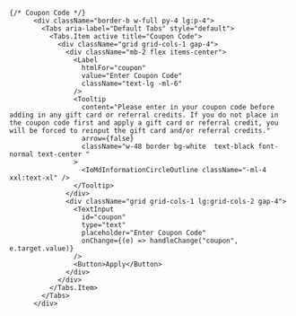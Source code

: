     {/* Coupon Code */}
          <div className="border-b w-full py-4 lg:p-4">
            <Tabs aria-label="Default Tabs" style="default">
              <Tabs.Item active title="Coupon Code">
                <div className="grid grid-cols-1 gap-4">
                  <div className="mb-2 flex items-center">
                    <Label
                      htmlFor="coupon"
                      value="Enter Coupon Code"
                      className="text-lg -ml-6"
                    />
                    <Tooltip
                      content="Please enter in your coupon code before adding in any gift card or referral credits. If you do not place in the coupon code first and apply a gift card or referral credit, you will be forced to reinput the gift card and/or referral credits."
                      arrow={false}
                      className="w-48 border bg-white  text-black font-normal text-center "
                    >
                      <IoMdInformationCircleOutline className="-ml-4 xxl:text-xl" />
                    </Tooltip>
                  </div>
                  <div className="grid grid-cols-1 lg:grid-cols-2 gap-4">
                    <TextInput
                      id="coupon"
                      type="text"
                      placeholder="Enter Coupon Code"
                      onChange={(e) => handleChange("coupon", e.target.value)}
                    />
                    <Button>Apply</Button>
                  </div>
                </div>
              </Tabs.Item>
            </Tabs>
          </div>